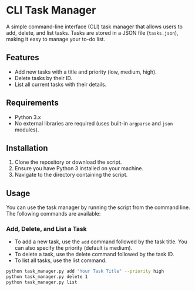 # CLI Task Manager

A simple command-line interface (CLI) task manager that allows users to add, delete, and list tasks. Tasks are stored in a JSON file (`tasks.json`), making it easy to manage your to-do list.

## Features

- Add new tasks with a title and priority (low, medium, high).
- Delete tasks by their ID.
- List all current tasks with their details.

## Requirements

- Python 3.x
- No external libraries are required (uses built-in `argparse` and `json` modules).

## Installation

1. Clone the repository or download the script.
2. Ensure you have Python 3 installed on your machine.
3. Navigate to the directory containing the script.

## Usage

You can use the task manager by running the script from the command line. The following commands are available:

### Add, Delete, and List a Task

- To add a new task, use the `add` command followed by the task title. You can also specify the priority (default is medium).
- To delete a task, use the delete command followed by the task ID.
- To list all tasks, use the list command.

```bash
python task_manager.py add "Your Task Title" --priority high
python task_manager.py delete 1
python task_manager.py list

